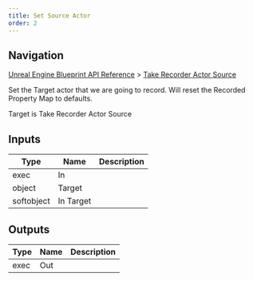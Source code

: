 ```yaml
---
title: Set Source Actor
order: 2
---
```

## Navigation

[Unreal Engine Blueprint API Reference](https://dev.epicgames.com/documentation/en-us/unreal-engine/BlueprintAPI) > [Take Recorder Actor Source](https://dev.epicgames.com/documentation/en-us/unreal-engine/BlueprintAPI/TakeRecorderActorSource)

Set the Target actor that we are going to record. Will reset the Recorded Property Map to defaults.

Target is Take Recorder Actor Source

## Inputs

| Type | Name | Description |
| --- | --- | --- |
| exec | In |  |
| object | Target |  |
| softobject | In Target |  |

## Outputs

| Type | Name | Description |
| --- | --- | --- |
| exec | Out |  |
